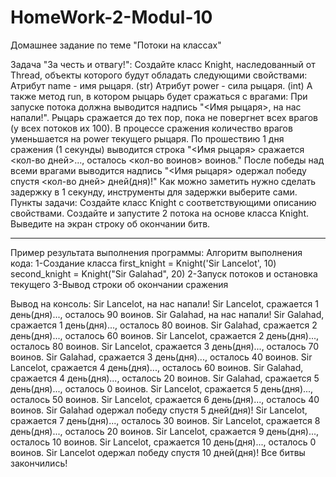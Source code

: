 # HomeWork-2-Modul-10
Домашнее задание по теме "Потоки на классах"

Задача "За честь и отвагу!":
Создайте класс Knight, наследованный от Thread, объекты которого будут обладать следующими свойствами:
Атрибут name - имя рыцаря. (str)
Атрибут power - сила рыцаря. (int)
А также метод run, в котором рыцарь будет сражаться с врагами:
При запуске потока должна выводится надпись "<Имя рыцаря>, на нас напали!".
Рыцарь сражается до тех пор, пока не повергнет всех врагов (у всех потоков их 100).
В процессе сражения количество врагов уменьшается на power текущего рыцаря.
По прошествию 1 дня сражения (1 секунды) выводится строка "<Имя рыцаря> сражается <кол-во дней>..., осталось <кол-во воинов> воинов."
После победы над всеми врагами выводится надпись "<Имя рыцаря> одержал победу спустя <кол-во дней> дней(дня)!"
Как можно заметить нужно сделать задержку в 1 секунду, инструменты для задержки выберите сами.
Пункты задачи:
Создайте класс Knight с соответствующими описанию свойствами.
Создайте и запустите 2 потока на основе класса Knight.
Выведите на экран строку об окончании битв.

----------------------------------------------------------------------------------------------------------------------

Пример результата выполнения программы:
Алгоритм выполнения кода:
1-Создание класса
first_knight = Knight('Sir Lancelot', 10)
second_knight = Knight("Sir Galahad", 20)
2-Запуск потоков и остановка текущего
3-Вывод строки об окончании сражения

Вывод на консоль:
Sir Lancelot, на нас напали!
Sir Lancelot, сражается 1 день(дня)..., осталось 90 воинов.
Sir Galahad, на нас напали!
Sir Galahad, сражается 1 день(дня)..., осталось 80 воинов.
Sir Galahad, сражается 2 день(дня)..., осталось 60 воинов.
Sir Lancelot, сражается 2 день(дня)..., осталось 80 воинов.
Sir Lancelot, сражается 3 день(дня)..., осталось 70 воинов.
Sir Galahad, сражается 3 день(дня)..., осталось 40 воинов.
Sir Lancelot, сражается 4 день(дня)..., осталось 60 воинов.
Sir Galahad, сражается 4 день(дня)..., осталось 20 воинов.
Sir Galahad, сражается 5 день(дня)..., осталось 0 воинов.
Sir Lancelot, сражается 5 день(дня)..., осталось 50 воинов.
Sir Lancelot, сражается 6 день(дня)..., осталось 40 воинов.
Sir Galahad одержал победу спустя 5 дней(дня)!
Sir Lancelot, сражается 7 день(дня)..., осталось 30 воинов.
Sir Lancelot, сражается 8 день(дня)..., осталось 20 воинов.
Sir Lancelot, сражается 9 день(дня)..., осталось 10 воинов.
Sir Lancelot, сражается 10 день(дня)..., осталось 0 воинов.
Sir Lancelot одержал победу спустя 10 дней(дня)!
Все битвы закончились!
